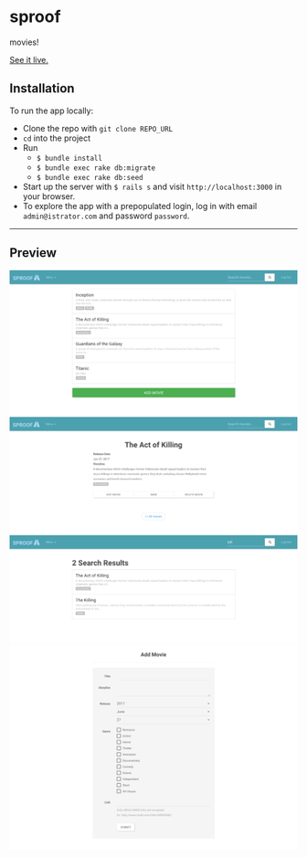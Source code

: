 # sproof

movies!

[See it live.](https://sproof-ting.herokuapp.com/)

## Installation

To run the app locally: 

* Clone the repo with `git clone REPO_URL`
* `cd` into the project
* Run
  * `$ bundle install`
  * `$ bundle exec rake db:migrate`
  * `$ bundle exec rake db:seed`
* Start up the server with `$ rails s` and visit `http://localhost:3000` in your browser.
* To explore the app with a prepopulated login, log in with email
`admin@istrator.com` and password `password`.

---

## Preview
![index](https://github.com/eating247/sproof/blob/master/screenshots/sproof-index.png)
![show](https://github.com/eating247/sproof/blob/master/screenshots/sproof-show.png)
![search](https://github.com/eating247/sproof/blob/master/screenshots/sproof-search.png)
![add](https://github.com/eating247/sproof/blob/master/screenshots/sproof-form.png)
